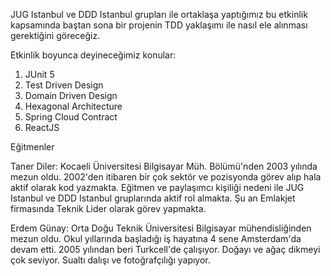 JUG Istanbul ve DDD Istanbul grupları ile ortaklaşa yaptığımız bu etkinlik kapsamında baştan sona bir projenin TDD yaklaşımı ile nasıl ele alınması gerektiğini göreceğiz.

Etkinlik boyunca deyineceğimiz konular:

1. JUnit 5
2. Test Driven Design
3. Domain Driven Design
4. Hexagonal Architecture
5. Spring Cloud Contract
6. ReactJS

Eğitmenler

Taner Diler: Kocaeli Üniversitesi Bilgisayar Müh. Bölümü'nden 2003 yılında mezun oldu. 2002'den itibaren bir çok sektör ve pozisyonda görev alıp hala aktif olarak kod yazmakta. Eğitmen ve paylaşımcı kişiliği nedeni ile JUG Istanbul ve DDD Istanbul gruplarında aktif rol almakta. Şu an Emlakjet firmasında Teknik Lider olarak görev yapmakta.

Erdem Günay: Orta Doğu Teknik Üniversitesi Bilgisayar mühendisliğinden mezun oldu. Okul yıllarında başladığı iş hayatına 4 sene Amsterdam'da devam etti. 2005 yılından beri Turkcell'de çalışıyor. Doğayı ve ağaç dikmeyi çok seviyor. Sualtı dalışı ve fotoğrafçılığı yapıyor.
